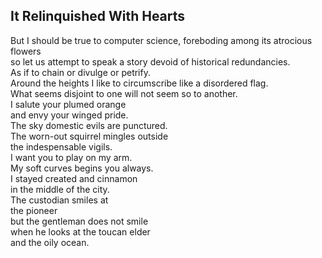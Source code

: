 It Relinquished With Hearts
---------------------------
But I should be true to computer science, foreboding among its atrocious flowers  
so let us attempt to speak a story devoid of historical redundancies.  
As if to chain or divulge or petrify.  
Around the heights I like to circumscribe like a disordered flag.  
What seems disjoint to one will not seem so to another.  
I salute your plumed orange  
and envy your winged pride.  
The sky domestic evils are punctured.  
The worn-out squirrel mingles outside  
the indespensable vigils.  
I want you to play on my arm.  
My soft curves begins you always.  
I stayed created and cinnamon  
in the middle of the city.  
The custodian smiles at  
the pioneer  
but the gentleman does not smile  
when he looks at the toucan elder  
and the oily ocean.  
